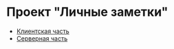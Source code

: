 # Проект "Личные заметки"

- [Клиентская часть](./client/README.md)
- [Серверная часть](./server/README.md)